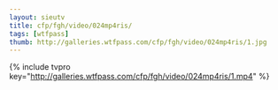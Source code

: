 ```yaml
--- 
layout: sieutv
title: cfp/fgh/video/024mp4ris/
tags: [wtfpass]
thumb: http://galleries.wtfpass.com/cfp/fgh/video/024mp4ris/1.jpg
---
```

{% include tvpro key="http://galleries.wtfpass.com/cfp/fgh/video/024mp4ris/1.mp4" %} 
